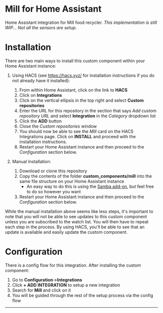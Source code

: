 # Mill for Home Assistant

Home Assistant integration for Mill food recycler.
_This implementation is still WIP...  Not all the sensors are setup._

# Installation

There are two main ways to install this custom component within your Home Assistant instance:

1. Using HACS (see https://hacs.xyz/ for installation instructions if you do not already have it installed):

   1. From within Home Assistant, click on the link to **HACS**
   2. Click on **Integrations**
   3. Click on the vertical ellipsis in the top right and select **Custom repositories**
   4. Enter the URL for this repository in the section that says _Add custom repository URL_ and select **Integration** in the _Category_ dropdown list
   5. Click the **ADD** button
   6. Close the _Custom repositories_ window
   7. You should now be able to see the _Mill_ card on the HACS Integrations page. Click on **INSTALL** and proceed with the installation instructions.
   8. Restart your Home Assistant instance and then proceed to the _Configuration_ section below.

2. Manual Installation:
   1. Download or clone this repository
   2. Copy the contents of the folder **custom_components/mill** into the same file structure on your Home Assistant instance
      - An easy way to do this is using the [Samba add-on](https://www.home-assistant.io/getting-started/configuration/#editing-configuration-via-sambawindows-networking), but feel free to do so however you want
   3. Restart your Home Assistant instance and then proceed to the _Configuration_ section below.

While the manual installation above seems like less steps, it's important to note that you will not be able to see updates to this custom component unless you are subscribed to the watch list. You will then have to repeat each step in the process. By using HACS, you'll be able to see that an update is available and easily update the custom component.

# Configuration

There is a config flow for this integration. After installing the custom component:

1. Go to **Configuration**->**Integrations**
2. Click **+ ADD INTEGRATION** to setup a new integration
3. Search for **Mill** and click on it
4. You will be guided through the rest of the setup process via the config flow

---
